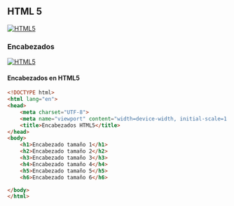 ## HTML 5
[![HTML5](https://img.shields.io/badge/HTML5-F64A1D?style=for-the-badge&logo=HTML5&logoColor=white&labelColor=101010)](https://github.com/Alberto-mt/HTML5_CSS3/blob/main/Apuntes/HTML5/index.md)

### Encabezados
[![HTML5](https://img.shields.io/badge/Encabezados-c044b8?style=for-the-badge&logo=HTML5&logoColor=white&labelColor=101010)](https://github.com/Alberto-mt/HTML5_CSS3/blob/main/Apuntes/HTML5/categories/Encabezados.md)

#### Encabezados en HTML5
```html
<!DOCTYPE html>
<html lang="en">
<head>
    <meta charset="UTF-8">
    <meta name="viewport" content="width=device-width, initial-scale=1.0">
    <title>Encabezados HTML5</title>
</head>
<body>
    <h1>Encabezado tamaño 1</h1>
    <h2>Encabezado tamaño 2</h2>
    <h3>Encabezado tamaño 3</h3>
    <h4>Encabezado tamaño 4</h4>
    <h5>Encabezado tamaño 5</h5>
    <h6>Encabezado tamaño 6</h6>

</body>
</html>
```

